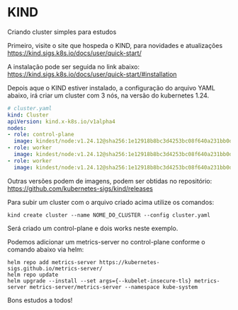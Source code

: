 # KIND
Criando cluster simples para estudos

Primeiro, visite o site que hospeda o KIND, para novidades e atualizações
https://kind.sigs.k8s.io/docs/user/quick-start/

A instalação pode ser seguida no link abaixo:
https://kind.sigs.k8s.io/docs/user/quick-start/#installation

Depois aque o KIND estiver instalado, a configuração do arquivo YAML abaixo, irá criar um cluster com 3 nós, na versão do kubernetes 1.24.

```yaml
# cluster.yaml
kind: Cluster
apiVersion: kind.x-k8s.io/v1alpha4
nodes:
- role: control-plane
  image: kindest/node:v1.24.12@sha256:1e12918b8bc3d4253bc08f640a231bb0d3b2c5a9b28aa3f2ca1aee93e1e8db16
- role: worker
  image: kindest/node:v1.24.12@sha256:1e12918b8bc3d4253bc08f640a231bb0d3b2c5a9b28aa3f2ca1aee93e1e8db16
- role: worker
  image: kindest/node:v1.24.12@sha256:1e12918b8bc3d4253bc08f640a231bb0d3b2c5a9b28aa3f2ca1aee93e1e8db16

```

Outras versões podem de imagens, podem ser obtidas no repositório:
https://github.com/kubernetes-sigs/kind/releases

Para subir um cluster com o arquivo criado acima utilize os comandos:
```
kind create cluster --name NOME_DO_CLUSTER --config cluster.yaml
```

Será criado um control-plane e dois works neste exemplo.

Podemos adicionar um metrics-server no control-plane conforme o comando abaixo via helm:
```
helm repo add metrics-server https://kubernetes-sigs.github.io/metrics-server/
helm repo update
helm upgrade --install --set args={--kubelet-insecure-tls} metrics-server metrics-server/metrics-server --namespace kube-system
```
Bons estudos a todos!
